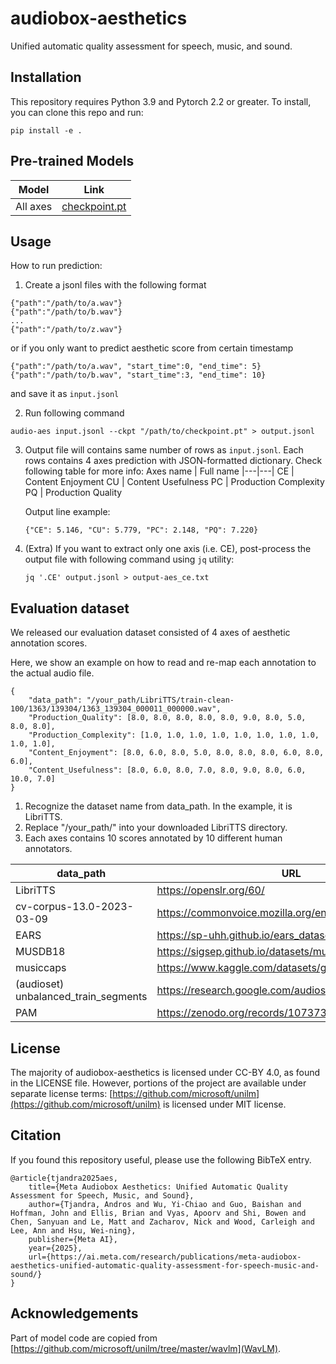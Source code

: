 # audiobox-aesthetics

Unified automatic quality assessment for speech, music, and sound.

[](Paper)

## Installation

This repository requires Python 3.9 and Pytorch 2.2 or greater. To install, you can clone this repo and run:
```
pip install -e .
```

## Pre-trained Models

Model | Link
|---|---|
All axes | [checkpoint.pt](https://dl.fbaipublicfiles.com/audiobox-aesthetics/checkpoint.pt)

## Usage

How to run prediction:

1. Create a jsonl files with the following format
```
{"path":"/path/to/a.wav"}
{"path":"/path/to/b.wav"}
...
{"path":"/path/to/z.wav"}
```
or if you only want to predict aesthetic score from certain timestamp
```
{"path":"/path/to/a.wav", "start_time":0, "end_time": 5}
{"path":"/path/to/b.wav", "start_time":3, "end_time": 10}
```
and save it as `input.jsonl`

2. Run following command
```
audio-aes input.jsonl --ckpt "/path/to/checkpoint.pt" > output.jsonl
```

3. Output file will contains same number of rows as `input.jsonl`. Each rows contains 4 axes prediction with JSON-formatted dictionary. Check following table for more info:
    Axes name | Full name
    |---|---|
    CE | Content Enjoyment
    CU | Content Usefulness
    PC | Production Complexity
    PQ | Production Quality
    
    Output line example:
    ```
    {"CE": 5.146, "CU": 5.779, "PC": 2.148, "PQ": 7.220}
    ```



4. (Extra) If you want to extract only one axis (i.e. CE), post-process the output file with following command using `jq` utility: 
    
    ```jq '.CE' output.jsonl > output-aes_ce.txt```



## Evaluation dataset
We released our evaluation dataset consisted of 4 axes of aesthetic annotation scores. 

Here, we show an example on how to read and re-map each annotation to the actual audio file.
```
{
    "data_path": "/your_path/LibriTTS/train-clean-100/1363/139304/1363_139304_000011_000000.wav", 
    "Production_Quality": [8.0, 8.0, 8.0, 8.0, 8.0, 9.0, 8.0, 5.0, 8.0, 8.0], 
    "Production_Complexity": [1.0, 1.0, 1.0, 1.0, 1.0, 1.0, 1.0, 1.0, 1.0, 1.0], 
    "Content_Enjoyment": [8.0, 6.0, 8.0, 5.0, 8.0, 8.0, 8.0, 6.0, 8.0, 6.0], 
    "Content_Usefulness": [8.0, 6.0, 8.0, 7.0, 8.0, 9.0, 8.0, 6.0, 10.0, 7.0]
}
```
1. Recognize the dataset name from data_path. In the example, it is LibriTTS.
2. Replace "/your_path/" into your downloaded LibriTTS directory. 
3. Each axes contains 10 scores annotated by 10 different human annotators.

data_path | URL
|---|---|
LibriTTS |  https://openslr.org/60/
cv-corpus-13.0-2023-03-09 | https://commonvoice.mozilla.org/en/datasets
EARS | https://sp-uhh.github.io/ears_dataset/
MUSDB18 | https://sigsep.github.io/datasets/musdb.html
musiccaps | https://www.kaggle.com/datasets/googleai/musiccaps
(audioset) unbalanced_train_segments | https://research.google.com/audioset/dataset/index.html 
PAM | https://zenodo.org/records/10737388

## License
The majority of audiobox-aesthetics is licensed under CC-BY 4.0, as found in the LICENSE file.
However, portions of the project are available under separate license terms: [https://github.com/microsoft/unilm](https://github.com/microsoft/unilm) is licensed under MIT license.

## Citation
If you found this repository useful, please use the following BibTeX entry.

```
@article{tjandra2025aes,
    title={Meta Audiobox Aesthetics: Unified Automatic Quality Assessment for Speech, Music, and Sound},
    author={Tjandra, Andros and Wu, Yi-Chiao and Guo, Baishan and Hoffman, John and Ellis, Brian and Vyas, Apoorv and Shi, Bowen and Chen, Sanyuan and Le, Matt and Zacharov, Nick and Wood, Carleigh and Lee, Ann and Hsu, Wei-ning},
    publisher={Meta AI},
    year={2025},
    url={https://ai.meta.com/research/publications/meta-audiobox-aesthetics-unified-automatic-quality-assessment-for-speech-music-and-sound/}
}
```

## Acknowledgements

Part of model code are copied from [https://github.com/microsoft/unilm/tree/master/wavlm](WavLM).

